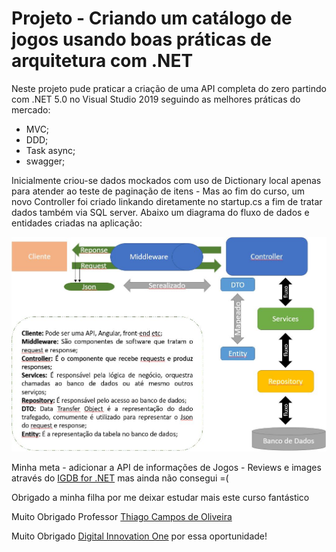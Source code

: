 # Projeto - Criando um catálogo de jogos usando boas práticas de arquitetura com .NET

Neste projeto pude praticar a criação de uma API completa do zero partindo com .NET 5.0 no Visual Studio 2019 seguindo as melhores práticas do mercado:

- MVC; 
- DDD;
- Task async;
- swagger;

Inicialmente criou-se dados mockados com uso de Dictionary local apenas para atender ao teste de paginação de itens - Mas ao fim do curso, um novo Controller foi criado linkando diretamente no startup.cs a fim de tratar dados também via SQL server.
Abaixo um diagrama do fluxo de dados e entidades criadas na aplicação:

![](https://github.com/educooper/ApiCatalogoJogos/raw/master/ApiCatalogoJogos/projeto-mvc-api-jogos.JPG)

Minha meta - adicionar a API de informações de Jogos - Reviews e images através do [IGDB for .NET](https://github.com/kamranayub/igdb-dotnet) mas ainda não consegui =(

Obrigado a minha filha por me deixar estudar mais este curso fantástico

Muito Obrigado Professor [Thiago Campos de Oliveira](https://www.linkedin.com/in/thiago-campos-de-oliveira-693a3840/) 

Muito Obrigado [Digital Innovation One](https://web.digitalinnovation.one/) por essa oportunidade!
